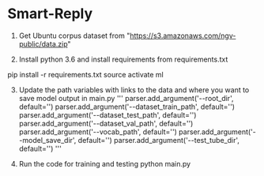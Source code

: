 # Smart-Reply

1. Get Ubuntu corpus dataset from "https://s3.amazonaws.com/ngv-public/data.zip"

2. Install python 3.6 and install requirements from requirements.txt

pip install -r requirements.txt
source activate ml


3. Update the path variables with links to the data and where you want to save model output in main.py
'''
parser.add_argument('--root_dir', default='')
parser.add_argument('--dataset_train_path', default='')
parser.add_argument('--dataset_test_path', default='')
parser.add_argument('--dataset_val_path', default='')
parser.add_argument('--vocab_path', default='')
parser.add_argument('--model_save_dir', default='')
parser.add_argument('--test_tube_dir', default='')
'''

4. Run the code for training and testing
python main.py
